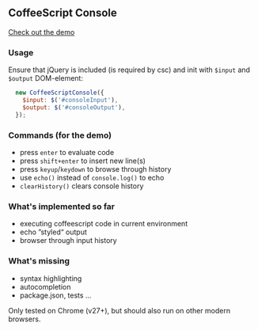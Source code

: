 ## CoffeeScript Console

[Check out the demo](http://pstaender.github.io/coffeescriptconsole)

### Usage

Ensure that jQuery is included (is required by csc) and init with `$input` and `$output` DOM-element:

```js
  new CoffeeScriptConsole({
    $input: $('#consoleInput'),
    $output: $('#consoleOutput'),
  });
```

### Commands (for the demo)

  * press `enter` to evaluate code
  * press `shift+enter` to insert new line(s)
  * press `keyup`/`keydown` to browse through history
  * use `echo()` instead of `console.log()` to echo
  * `clearHistory()` clears console history

### What's implemented so far

  * executing coffeescript code in current environment
  * echo ”styled“ output
  * browser through input history

### What's missing

  * syntax highlighting
  * autocompletion
  * package.json, tests …

Only tested on Chrome (v27+), but should also run on other modern browsers.
